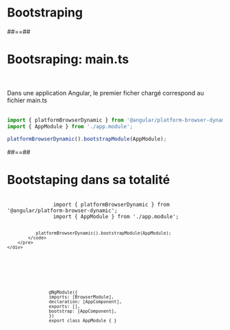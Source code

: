 <!-- .slide: class="transition-white sfeir-bg-blue" -->
# Bootstraping

##==##

<!-- .slide: class="sfeir-basic-slide with-code" -->
# Bootsraping: main.ts
<br><br>
Dans une application Angular, le premier ficher chargé correspond au fichier main.ts
<br><br>
```typescript
import { platformBrowserDynamic } from '@angular/platform-browser-dynamic';
import { AppModule } from './app.module';

platformBrowserDynamic().bootstrapModule(AppModule);
```
<!-- .element: class="big-code" -->

##==##

<!-- .slide: class="sfeir-basic-slide with-code" -->
# Bootstaping dans sa totalité
<div class="flex-row">
    <div class="fill-rest">
        <pre class="big-code">
            <code data-trim>
               import { platformBrowserDynamic } from '@angular/platform-browser-dynamic';
               import { AppModule } from './app.module';

               platformBrowserDynamic().bootstrapModule(AppModule);
            </code>
        </pre>
    </div>
   <div class="tiers">
        <pre class="big-code">
            <code data-trim>
                @NgModule({
                imports: [BrowserModule],
                declaration: [AppComponent],
                exports: [],
                bootstrap: [AppComponent],
                })
                export class AppModule { }
            </code>
        </pre>
   </div>
</div>
<br><br>
<div>
    <pre class="big-code">
        <code data-trim>
            <sfeir-app></sfeir-app>
        </code>
    </pre>
</div>
